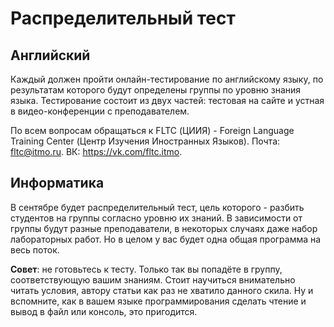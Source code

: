 # Распределительный тест

## Английский


Каждый должен пройти онлайн-тестирование по английскому языку, по результатам которого будут определены группы по уровню знания языка. Тестирование состоит из двух частей: тестовая на сайте и устная в видео-конференции с преподавателем.


По всем вопросам обращаться к FLTC (ЦИИЯ) - Foreign Language Training Center (Центр Изучения Иностранных Языков). Почта: fltc@itmo.ru. ВК: https://vk.com/fltc.itmo.

## Информатика

В сентябре будет распределительный тест, цель которого - разбить студентов на группы согласно уровню их знаний. В зависимости от группы будут разные преподаватели, в некоторых случаях даже набор лабораторных работ. Но в целом у вас будет одна общая программа на весь поток.


**Совет**: не готовьтесь к тесту. Только так вы попадёте в группу, соответствующую вашим знаниям. Стоит научиться внимательно читать условия, автору статьи как раз не хватило данного скила. Ну и вспомните, как в вашем языке программирования сделать чтение и вывод в файл или консоль, это пригодится.
